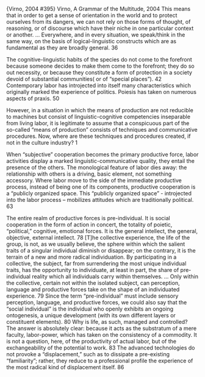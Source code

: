 ﻿{Virno, 2004 #395}
Virno, A Grammar of the Multitude, 2004
This means that in order to get a sense of orientation in the world and to protect ourselves from its dangers, we can not rely on those forms of thought, of reasoning, or of discourse which have their niche in one particular context or another. ... Everywhere, and in every situation, we speak/think in the same way, on the basis of logical-linguistic constructs which are as fundamental as they are broadly general. 36

The cognitive-linguistic habits of the species do not come to the forefront because someone decides to make them come to the forefront; they do so out necessity, or because they constitute a form of protection in a society devoid of substantial communities( or of “special places”). 42
Contemporary labor has introjected into itself many characteristics which originally marked the experience of politics. Poiesis has taken on numerous aspects of praxis. 50

However, in  a situation in which the means of production are not reducible to machines but consist of linguistic-cognitive competencies inseparable from living labor, it is legitimate to assume that a conspicuous part of the so-called “means of production” consists of techniques and communicative procedures. Now, where are these techniques and procedures created, if not in the culture industry? 1

When “subjective” cooperation becomes the primary productive force, labor activities display a marked linguistic-communicative quality, they entail the presence of the others. The monological feature of labor dies away: the relationship with others is a driving, basic element, not something accessory. Where labor move to the side  of the immediate productive process, instead of being one of its components, productive cooperation is a “publicly organized space. This “publicly organized space” - introjected into the labor process – mobilizes attitudes which are traditionally political. 63

The entire realm of productive forces is pre-individual. It is social cooperation in the form of action in concert, the totality of poietic, “political,” cognitive, emotional forces. It is the general intellect,  the general, objective, external intellect.  78
[T]he collective experience, the life of the group, is not, as we usually believe, the sphere within which the salient traits of a singular individual diminish or disappear; on the contrary, it is the terrain of a new and more radical individuation. By participating in a collective, the subject, far from surrendering the most unique individual traits, has the opportunity to individuate, at least in part, the share of pre-individual reality which all individuals carry within themselves. ... Only within the collective, certain not within the isolated subject, can perception, language and productive forces take on the shape of an individuated experience. 79
Since the term “pre-individual” must include sensory perception, language, and productive forces, we could also say that the “social  individual” is the individual who openly exhibits an ongoing ontogenesis, a unique development (with its own different layers or constituent elements). 80
Why is life, as such, managed and controlled? The answer is absolutely clear: because it acts as the substratum of a mere faculty, labor-power, which has taken on the consistency of a commodity. It is not a question, here, of the productivity of actual labor, but of the exchangeability of the potential to work. 83
The advanced technologies do not provoke a “displacement,” such as to dissipate a pre-existing “familiarity”; rather, they reduce to a professional profile  the experience of the most radical kind of displacement itself. 86
